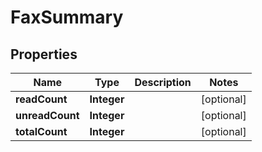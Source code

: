 
# FaxSummary

## Properties
Name | Type | Description | Notes
------------ | ------------- | ------------- | -------------
**readCount** | **Integer** |  |  [optional]
**unreadCount** | **Integer** |  |  [optional]
**totalCount** | **Integer** |  |  [optional]




